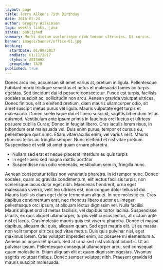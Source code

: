 ```yaml
---
layout: page
title: Terry Allen's 75th Birthday
date: 2016-05-24
author: Gregory Wilkinson
tags: weekly links, java
status: published
summary: Morbi dictum scelerisque nibh tempor ultricies. Ut cursus.
banner: images/banner/office-01.jpg
booking:
  startDate: 01/08/2017
  endDate: 01/11/2017
  ctyhocn: ABISWHX
  groupCode: TA7B
published: true
---
```

Donec arcu leo, accumsan sit amet varius at, pretium in ligula. Pellentesque habitant morbi tristique senectus et netus et malesuada fames ac turpis egestas. Sed tincidunt dui id posuere consectetur. Fusce est turpis, facilisis sodales suscipit ac, sollicitudin non arcu. Aenean gravida volutpat ultrices. Donec finibus, elit a eleifend pretium, diam mauris ullamcorper odio, sit amet suscipit metus purus vel ligula. Mauris vulputate eget turpis et malesuada. Donec scelerisque dui et libero suscipit, sagittis bibendum tellus euismod. Vestibulum ante ipsum primis in faucibus orci luctus et ultrices posuere cubilia Curae; Donec in feugiat libero. Cras iaculis lorem risus, in bibendum erat malesuada vel. Duis enim purus, tempor et cursus eu, pellentesque quis nunc. Etiam vitae iaculis enim, vel varius velit. Mauris rhoncus tellus ac fringilla semper. Nunc eleifend et nisl vitae pretium. Suspendisse et velit sit amet quam ornare pharetra.

* Nullam sed erat et neque placerat interdum eu quis turpis
* In eget libero sed magna mattis porttitor
* Suspendisse non odio venenatis, vestibulum sem in, fringilla nunc.

Aenean consectetur tellus non venenatis pharetra. In id tempor nunc. Donec sodales, quam ac gravida condimentum, elit lectus facilisis turpis, non scelerisque lacus dolor eget nibh. Maecenas hendrerit, urna eget malesuada viverra, velit leo ultrices est, non congue dolor tellus id dui. Mauris facilisis diam eget dolor fermentum aliquet. In nec molestie ex. Cras dapibus condimentum erat, nec rhoncus libero auctor et. Integer pellentesque orci ipsum, at aliquam lectus dignissim vel. Nulla facilisi. Mauris aliquet orci id metus facilisis, vel dapibus tortor lacinia. Suspendisse iaculis, ex quis aliquet ullamcorper, turpis velit cursus lectus, at dictum ante nisl et lacus. Cras molestie mauris quis est viverra pharetra. Donec et massa dapibus, aliquam dui quis, aliquam quam. Sed eget mauris elit.
Ut eu massa non velit tempor ultrices sed vitae metus. Duis quis pulvinar nisl, eget maximus lorem. Cras volutpat imperdiet enim, ac posuere mi elementum a. Aenean ac imperdiet ipsum. Sed at urna sed nisl volutpat lobortis. Ut ac pulvinar ipsum. Pellentesque consequat ullamcorper arcu, sed consequat quam molestie in. Etiam aliquam elit et quam dignissim egestas. Vivamus sagittis volutpat finibus. Donec semper volutpat nibh. Praesent gravida id mauris suscipit malesuada.
